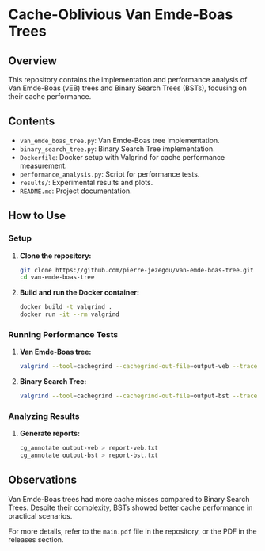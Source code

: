 # Cache-Oblivious Van Emde-Boas Trees

## Overview

This repository contains the implementation and performance analysis of Van Emde-Boas (vEB) trees and Binary Search Trees (BSTs), focusing on their cache performance.

## Contents

- `van_emde_boas_tree.py`: Van Emde-Boas tree implementation.
- `binary_search_tree.py`: Binary Search Tree implementation.
- `Dockerfile`: Docker setup with Valgrind for cache performance measurement.
- `performance_analysis.py`: Script for performance tests.
- `results/`: Experimental results and plots.
- `README.md`: Project documentation.

## How to Use

### Setup

1. **Clone the repository:**
    ```sh
    git clone https://github.com/pierre-jezegou/van-emde-boas-tree.git
    cd van-emde-boas-tree
    ```

2. **Build and run the Docker container:**
    ```sh
    docker build -t valgrind .
    docker run -it --rm valgrind
    ```

### Running Performance Tests

1. **Van Emde-Boas tree:**
    ```sh
    valgrind --tool=cachegrind --cachegrind-out-file=output-veb --trace-children=yes /usr/bin/python3 ./van_emde_boas_tree.py
    ```

2. **Binary Search Tree:**
    ```sh
    valgrind --tool=cachegrind --cachegrind-out-file=output-bst --trace-children=yes /usr/bin/python3 ./binary_search_tree.py
    ```

### Analyzing Results

1. **Generate reports:**
    ```sh
    cg_annotate output-veb > report-veb.txt
    cg_annotate output-bst > report-bst.txt
    ```

## Observations

Van Emde-Boas trees had more cache misses compared to Binary Search Trees. Despite their complexity, BSTs showed better cache performance in practical scenarios.

For more details, refer to the `main.pdf` file in the repository, or the PDF in the releases section.